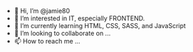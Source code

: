 - 👋 Hi, I’m @jamie80
- 👀 I’m interested in IT, especially FRONTEND.
- 🌱 I’m currently learning HTML, CSS, SASS, and JavaScript 
- 💞️ I’m looking to collaborate on ...
- 📫 How to reach me ...

<!---
jamie80/jamie80 is a ✨ special ✨ repository because its `README.md` (this file) appears on your GitHub profile.
You can click the Preview link to take a look at your changes.
--->
